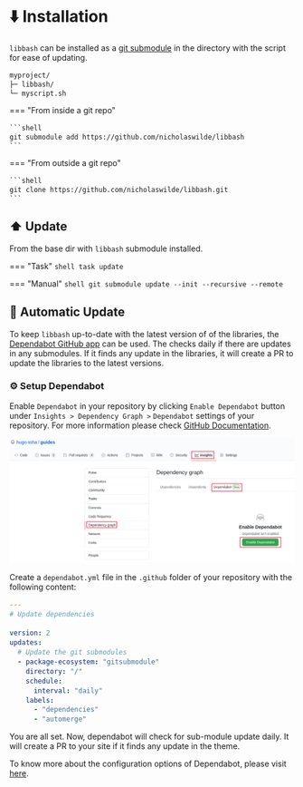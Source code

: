 # :arrow_down: Installation

`libbash` can be installed as a [git submodule][1] in the directory with the script for ease of updating.

```shell title="Project layout"
myproject/
├─ libbash/
└─ myscript.sh
```

=== "From inside a git repo"

    ```shell
    git submodule add https://github.com/nicholaswilde/libbash
    ```

=== "From outside a git repo"

    ```shell
    git clone https://github.com/nicholaswilde/libbash.git
    ```


## :arrow_up: Update

From the base dir with `libbash` submodule installed.

=== "Task"
    ```shell
    task update
    ```

=== "Manual"
    ```shell
    git submodule update --init --recursive --remote
    ```

## :robot: Automatic Update

To keep `libbash` up-to-date with the latest version of of the libraries, the [Dependabot GitHub app][4] can be used.
The checks daily if there are updates in any submodules. If it finds any update in the libraries, it will create a PR
to update the libraries to the latest versions.

### :gear: Setup Dependabot

Enable `Dependabot` in your repository by clicking `Enable Dependabot` button under `Insights > Dependency Graph >`
`Dependabot` settings of your repository. For more information please check [GitHub Documentation][3].

![](./assets/images/installation-1.png)

Create a `dependabot.yml` file in the `.github` folder of your repository with the following content:

```yaml title=".github/dependabot.yml"
---
# Update dependencies

version: 2
updates:
  # Update the git submodules
  - package-ecosystem: "gitsubmodule"
    directory: "/"
    schedule:
      interval: "daily"
    labels:
      - "dependencies"
      - "automerge"
```

You are all set. Now, dependabot will check for sub-module update daily. It will create a PR to your site if it finds any update in the theme.

To know more about the configuration options of Dependabot, please visit [here][2].

[1]: <https://git-scm.com/book/en/v2/Git-Tools-Submodules>
[2]: <https://docs.github.com/en/code-security/supply-chain-security/keeping-your-dependencies-updated-automatically/configuration-options-for-dependency-updates>
[3]: <https://docs.github.com/en/code-security/supply-chain-security/keeping-your-dependencies-updated-automatically/enabling-and-disabling-version-updates>
[4]: <https://docs.github.com/en/code-security/dependabot/dependabot-version-updates/about-dependabot-version-updates>
